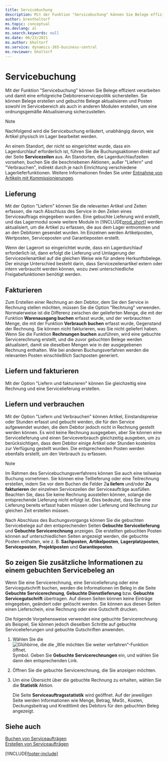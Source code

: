 ```yaml
---
title: Servicebuchung
description: Mit der Funktion "Servicebuchung" können Sie Belege effizient verarbeiten und damit eine erfolgreiche Debitorenservicepolitik sicherstellen.
author: brentholtorf
ms.topic: conceptual
ms.devlang: al
ms.search.keywords: null
ms.date: 06/23/2021
ms.author: bholtorf
ms.service: dynamics-365-business-central
ms.reviewer: bholtorf
---
```

# <a name="service-posting"></a>Servicebuchung
Mit der Funktion "Servicebuchung" können Sie Belege effizient verarbeiten und damit eine erfolgreiche Debitorenservicepolitik sicherstellen. Sie können Belege erstellen und gebuchte Belege aktualisieren und Posten sowohl im Servicebereich als auch in anderen Modulen erstellen, um eine ordnungsgemäße Aktualisierung sicherzustellen.  

> [!NOTE]  
>  Nachfolgend wird die Servicebuchung erläutert, unabhängig davon, wie Artikel physisch im Lager bearbeitet werden.  
>   
>  An einem Standort, der nicht so eingerichtet wurde, dass ein Lagerdurchlauf erforderlich ist, führen Sie die Buchungsaktionen direkt auf der Seite **Servicezeilen** aus. An Standorten, die Lagerdurchlaufzeiten vorsehen, buchen Sie die beschriebenen Aktionen, außer "Liefern" und "Verbrauchen", indirekt durch je nach Einrichtung verschiedene Lagerlieferfunktionen. Weitere Informationen finden Sie unter [Entnahme von Artikeln mit Kommissionierungen](warehouse-how-to-pick-items-with-inventory-picks.md).  

## <a name="ship"></a>Lieferung
Mit der Option "Liefern" können Sie die relevanten Artikel und Zeiten erfassen, die nach Abschluss des Service in den Zeilen eines Serviceauftrags eingegeben wurden. Eine gebuchte Lieferung wird erstellt, und das Lagermodul sowie weitere Module in [!INCLUDE[prod_short](includes/prod_short.md)] werden aktualisiert, um die Artikel zu erfassen, die aus dem Lager entnommen und an den Debitoren gesendet wurden. Im Einzelnen werden Artikelposten, Wertposten, Serviceposten und Garantieposten erstellt.  

Wenn der Lagerort so eingerichtet wurde, dass ein Lagerdurchlauf erforderlich ist, dann erfolgt die Lieferung und Umlagerung der Servicezeilenartikel auf die gleichen Weise wie für andere Herkunftsbelege. Der einzige Unterschied besteht darin, dass Servicezeilenartikel extern oder intern verbraucht werden können, wozu zwei unterschiedliche Freigabefunktionen benötigt werden.

## <a name="invoice"></a>Fakturieren
Zum Erstellen einer Rechnung an den Debitor, dem Sie den Service in Rechnung stellen möchten, müssen Sie die Option "Rechnung" verwenden. Normalerweise ist die Differenz zwischen der gelieferten Menge, die mit der Funktion **Warenausgang buchen** erfasst wurde, und der verbrauchten Menge, die mit der Funktion **Verbrauch buchen** erfasst wurde, Gegenstand der Rechnung. Sie können nicht fakturieren, was Sie nicht geliefert haben. Wenn Sie die Funktion **Rechnungen buchen** ausführen, wird eine gebuchte Servicerechnung erstellt, und die zuvor gebuchten Belege werden aktualisiert, damit sie dieselben Mengen wie in der ausgegebenen Rechnung enthalten. Wie bei anderen Buchungsverfahren werden die relevanten Posten einschließlich Sachposten generiert.  

## <a name="ship-and-invoice"></a>Liefern und fakturieren
Mit der Option "Liefern und fakturieren" können Sie gleichzeitig eine Rechnung und eine Servicelieferung erstellen.  

## <a name="ship-and-consume"></a>Liefern und verbrauchen
Mit der Option "Liefern und Verbrauchen" können Artikel, Einstandspreise oder Stunden erfasst und gebucht werden, die für den Service aufgewendet wurden, die dem Debitor jedoch nicht in Rechnung gestellt werden können. Es wird keine Rechnung ausgegeben, aber Sie können eine Servicelieferung und einen Serviceverbrauch gleichzeitig ausgeben, um zu berücksichtigen, dass dem Debitor einige Artikel oder Stunden kostenlos zur Verfügung gestellt wurden. Die entsprechenden Posten werden ebenfalls erstellt, um den Verbrauch zu erfassen.  

> [!NOTE]  
>  Im Rahmen des Servicebuchungsverfahrens können Sie auch eine teilweise Buchung vornehmen. Sie können eine Teillieferung oder eine Teilrechnung erstellen, indem Sie vor dem Buchen die Felder  Z**u liefern** und/oder  **Zu fakturieren** der einzelnen  Servicezeilen der Serviceaufträge ausfüllen. Beachten Sie, dass Sie keine Rechnung ausstellen können, solange die entsprechende Lieferung nicht erfolgt ist. Dies bedeutet, dass Sie eine Lieferung bereits erfasst haben müssen oder Lieferung und Rechnung zur gleichen Zeit erstellen müssen.  

Nach Abschluss des Buchungsvorgangs können Sie die gebuchten Servicebelege auf den entsprechenden Seiten **Gebuchte Servicelieferung** und **Gebuchte Servicerechnung** anzeigen. Die erstellten gebuchten Posten können auf unterschiedlichen Seiten angezeigt werden, die gebuchte Posten enthalten, wie z. B. **Sachposten**, **Artikelposten**, **Lagerplatzposten**, **Serviceposten**, **Projektposten** und **Garantieposten**.  

## <a name="to-view-information-about-a-posted-service-document"></a>So zeigen Sie zusätzliche Informationen zu einem gebuchten Servicebeleg an
Wenn Sie eine Servicerechnung, eine Servicelieferung oder eine Servicegutschrift buchen, werden die Informationen im Beleg in die Seite **Gebuchte Servicerechnung**, **Gebuchte Dienstlieferung** bzw. **Gebuchte Servicegutschrift** übertragen. Auf diesen Seiten können keine Einträge eingegeben, geändert oder gelöscht werden. Sie können aus diesen Seiten einen Lieferschein, eine Rechnung oder eine Gutschrift drucken.  

Die folgende Vorgehensweise verwendet eine gebuchte Servicerechnung als Beispiel, Sie können jedoch dieselben Schritte auf gebuchte Servicelieferungen und gebuchte Gutschriften anwenden.  

1. Wählen Sie die ![Glühbirne, die die „Wie möchten Sie weiter verfahren“-Funktion öffnet.](media/ui-search/search_small.png "Tell Me-Funktion") Symbol. Geben Sie **Gebuchte Servicerechnungen** ein, und wählen Sie dann den entsprechenden Link.  
2. Öffnen Sie die gebuchte Servicerechnung, die Sie anzeigen möchten.  
3. Um eine Übersicht über die gebuchte Rechnung zu erhalten, wählen Sie die **Statistik** Aktion.  

    Die Seite **Serviceauftragsstatistik** wird geöffnet. Auf der jeweiligen Seite werden Informationen wie Menge, Betrag, MwSt., Kosten, Deckungsbeitrag und Kreditlimit des Debitors für den gebuchten Beleg angezeigt.

## <a name="see-also"></a>Siehe auch
[Buchen von Serviceaufträgen](service-how-to-post-service-orders.md)   
[Erstellen von Serviceaufträgen](service-how-to-create-service-orders.md)


[!INCLUDE[footer-include](includes/footer-banner.md)]
